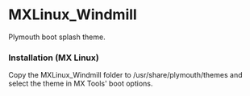 # MXLinux_Windmill
Plymouth boot splash theme.

### Installation (MX Linux)
Copy the MXLinux_Windmill folder to /usr/share/plymouth/themes and select the theme in MX Tools' boot options.
